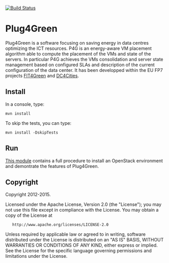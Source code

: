 [![Build Status](https://travis-ci.org/Plug4Green/Plug4Green.svg?branch=master)](https://travis-ci.org/Plug4Green/Plug4Green)


Plug4Green
==========

Plug4Green is a software focusing on saving energy in data centres optimizing the ICT resources.
P4G is an energy-aware VM placement algorithm able to compute the placement of the VMs and state of the servers. In particular P4G achieves the VMs consolidation and server state management based on configured SLAs and description of the current configuration of the data center. 
It has been developped within the EU FP7 projects [FIT4Green](http://www.fit4green.eu) and [DC4Cities](http://www.dc4cities.eu).

Install
-------

In a console, type:

    mvn install

To skip the tests, you can type:

    mvn install -DskipTests

Run
---

[This module](https://github.com/Plug4Green/Plug4Green/tree/master/P4GDemo) contains a full procedure to install an OpenStack environment and demontrate the features of Plug4Green.


Copyright
---------

Copyright 2012-2015.

   Licensed under the Apache License, Version 2.0 (the "License");
   you may not use this file except in compliance with the License.
   You may obtain a copy of the License at

       http://www.apache.org/licenses/LICENSE-2.0

   Unless required by applicable law or agreed to in writing, software
   distributed under the License is distributed on an "AS IS" BASIS,
   WITHOUT WARRANTIES OR CONDITIONS OF ANY KIND, either express or implied.
   See the License for the specific language governing permissions and
   limitations under the License.
